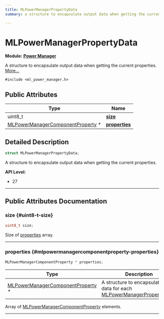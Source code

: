 ```yaml
---
title: MLPowerManagerPropertyData
summary: a structure to encapsulate output data when getting the current properties. 

---
```


# MLPowerManagerPropertyData

**Module:** **[Power Manager](/versioned_docs/version-02-Aug-2023/api-ref/api/Modules/group___power_manager/group___power_manager.md)**



A structure to encapsulate output data when getting the current properties.  [More...](#detailed-description)


`#include <ml_power_manager.h>`

## Public Attributes

| Type           | Name           |
| -------------- | -------------- |
| uint8_t | **[size](/versioned_docs/version-02-Aug-2023/api-ref/api/Modules/group___power_manager/struct_m_l_power_manager_property_data.md#uint8-t-size)**  |
| [MLPowerManagerComponentProperty](/versioned_docs/version-02-Aug-2023/api-ref/api/Modules/group___power_manager/struct_m_l_power_manager_component_property.md) * | **[properties](/versioned_docs/version-02-Aug-2023/api-ref/api/Modules/group___power_manager/struct_m_l_power_manager_property_data.md#mlpowermanagercomponentproperty-properties)**  |

## Detailed Description

```cpp
struct MLPowerManagerPropertyData;
```

A structure to encapsulate output data when getting the current properties. 




**API Level:**
  * 27




-----------
## Public Attributes Documentation

### size {#uint8-t-size}

```cpp
uint8_t size;
```


Size of [properties](/versioned_docs/version-02-Aug-2023/api-ref/api/Modules/group___power_manager/struct_m_l_power_manager_property_data.md#mlpowermanagercomponentproperty-properties) array. 





-----------

### properties {#mlpowermanagercomponentproperty-properties}

```cpp
MLPowerManagerComponentProperty * properties;
```



| Type | Description |
|--|--|
| [MLPowerManagerComponentProperty](/versioned_docs/version-02-Aug-2023/api-ref/api/Modules/group___power_manager/struct_m_l_power_manager_component_property.md) * | A structure to encapsulate the data for each [MLPowerManagerPropertyType](/versioned_docs/version-02-Aug-2023/api-ref/api/Modules/group___power_manager/group___power_manager.md#enum-mlpowermanagerpropertytype).  |


Array of [MLPowerManagerComponentProperty](/versioned_docs/version-02-Aug-2023/api-ref/api/Modules/group___power_manager/struct_m_l_power_manager_component_property.md) elements. 





-----------


